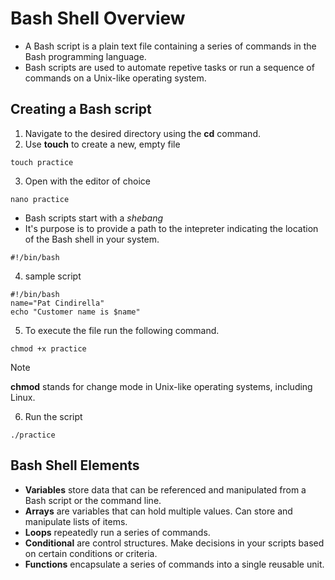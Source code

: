 # Bash Shell Overview

- A Bash script is a plain text file containing a series of commands in the Bash programming language.
- Bash scripts are used to automate repetive tasks or run a sequence of commands on a Unix-like operating system.

## Creating a Bash script
1. Navigate to the desired directory using the **cd** command.
2. Use **touch** to create a new, empty file
```
touch practice
```
3. Open with the editor of choice
```
nano practice
```

- Bash scripts start with a _shebang_
- It's purpose is to provide a path to the intepreter indicating the location of the Bash shell in your system.
```
#!/bin/bash
```

4. sample script
```
#!/bin/bash
name="Pat Cindirella"
echo "Customer name is $name"
```

5. To execute the file run the following command.
```
chmod +x practice
```

> [!NOTE]  
> **chmod** stands for change mode in Unix-like operating systems, including Linux.

6. Run the script
```
./practice
```

## Bash Shell Elements

- **Variables** store data that can be referenced and manipulated from a Bash script or the command line.
- **Arrays** are variables that can hold multiple values. Can store and manipulate lists of items.
- **Loops** repeatedly run a series of commands.
- **Conditional** are control structures. Make decisions in your scripts based on certain conditions or criteria.
- **Functions** encapsulate a series of commands into a single reusable unit.